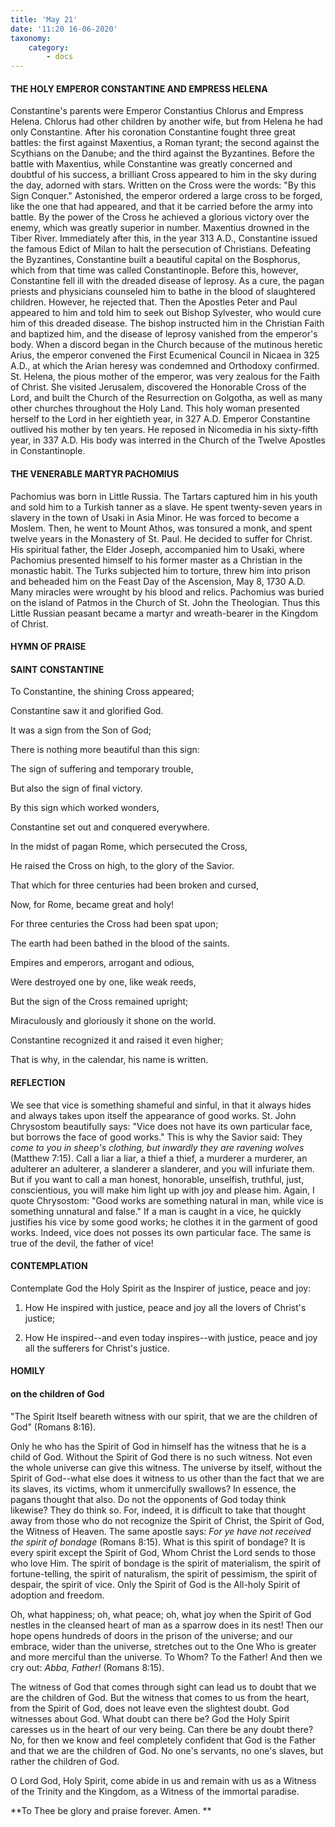 ```yaml
---
title: 'May 21'
date: '11:20 16-06-2020'
taxonomy:
    category:
        - docs
---
```


#### THE HOLY EMPEROR CONSTANTINE AND EMPRESS HELENA

Constantine's parents were Emperor Constantius Chlorus and Empress Helena. Chlorus had other children by another wife, but from Helena he had only Constantine. After his coronation Constantine fought three great battles: the first against Maxentius, a Roman tyrant; the second against the Scythians on the Danube; and the third against the Byzantines. Before the battle with Maxentius, while Constantine was greatly concerned and doubtful of his success, a brilliant Cross appeared to him in the sky during the day, adorned with stars. Written on the Cross were the words: "By this Sign Conquer." Astonished, the emperor ordered a large cross to be forged, like the one that had appeared, and that it be carried before the army into battle. By the power of the Cross he achieved a glorious victory over the enemy, which was greatly superior in number. Maxentius drowned in the Tiber River. Immediately after this, in the year 313 A.D., Constantine issued the famous Edict of Milan to halt the persecution of Christians. Defeating the Byzantines, Constantine built a beautiful capital on the Bosphorus, which from that time was called Constantinople. Before this, however, Constantine fell ill with the dreaded disease of leprosy. As a cure, the pagan priests and physicians counseled him to bathe in the blood of slaughtered children. However, he rejected that. Then the Apostles Peter and Paul appeared to him and told him to seek out Bishop Sylvester, who would cure him of this dreaded disease. The bishop instructed him in the Christian Faith and baptized him, and the disease of leprosy vanished from the emperor's body. When a discord began in the Church because of the mutinous heretic Arius, the emperor convened the First Ecumenical Council in Nicaea in 325 A.D., at which the Arian heresy was condemned and Orthodoxy confirmed. St. Helena, the pious mother of the emperor, was very zealous for the Faith of Christ. She visited Jerusalem, discovered the Honorable Cross of the Lord, and built the Church of the Resurrection on Golgotha, as well as many other churches throughout the Holy Land. This holy woman presented herself to the Lord in her eightieth year, in 327 A.D. Emperor Constantine outlived his mother by ten years. He reposed in Nicomedia in his sixty-fifth year, in 337 A.D. His body was interred in the Church of the Twelve Apostles in Constantinople.

#### THE VENERABLE MARTYR PACHOMIUS

Pachomius was born in Little Russia. The Tartars captured him in his youth and sold him to a Turkish tanner as a slave. He spent twenty-seven years in slavery in the town of Usaki in Asia Minor. He was forced to become a Moslem. Then, he went to Mount Athos, was tonsured a monk, and spent twelve years in the Monastery of St. Paul. He decided to suffer for Christ. His spiritual father, the Elder Joseph, accompanied him to Usaki, where Pachomius presented himself to his former master as a Christian in the monastic habit. The Turks subjected him to torture, threw him into prison and beheaded him on the Feast Day of the Ascension, May 8, 1730 A.D. Many miracles were wrought by his blood and relics. Pachomius was buried on the island of Patmos in the Church of St. John the Theologian. Thus this Little Russian peasant became a martyr and wreath-bearer in the Kingdom of Christ.



#### HYMN OF PRAISE 


#### SAINT CONSTANTINE

To Constantine, the shining Cross appeared;

Constantine saw it and glorified God.

It was a sign from the Son of God;

There is nothing more beautiful than this sign:

The sign of suffering and temporary trouble,

But also the sign of final victory.

By this sign which worked wonders,

Constantine set out and conquered everywhere.

In the midst of pagan Rome, which persecuted the Cross,

He raised the Cross on high, to the glory of the Savior.

That which for three centuries had been broken and cursed,

Now, for Rome, became great and holy!

For three centuries the Cross had been spat upon;

The earth had been bathed in the blood of the saints.

Empires and emperors, arrogant and odious,

Were destroyed one by one, like weak reeds,

But the sign of the Cross remained upright;

Miraculously and gloriously it shone on the world.

Constantine recognized it and raised it even higher;

That is why, in the calendar, his name is written.


#### REFLECTION

We see that vice is something shameful and sinful, in that it always hides and always takes upon itself the appearance of good works. St. John Chrysostom beautifully says: "Vice does not have its own particular face, but borrows the face of good works." This is why the Savior said: They *come to you in sheep's clothing, but inwardly they are ravening wolves* (Matthew 7:15). Call a liar a liar, a thief a thief, a murderer a murderer, an adulterer an adulterer, a slanderer a slanderer, and you will infuriate them. But if you want to call a man honest, honorable, unselfish, truthful, just, conscientious, you will make him light up with joy and please him. Again, I quote Chrysostom: "Good works are something natural in man, while vice is something unnatural and false." If a man is caught in a vice, he quickly justifies his vice by some good works; he clothes it in the garment of good works. Indeed, vice does not posses its own particular face. The same is true of the devil, the father of vice!

#### CONTEMPLATION


Contemplate God the Holy Spirit as the Inspirer of justice, peace and joy:

1.  How He inspired with justice, peace and joy all the lovers of Christ's justice;

1.  How He inspired--and even today inspires--with justice, peace and joy all the sufferers for Christ's justice.



#### HOMILY


#### on the children of God

"The Spirit Itself beareth witness with our spirit, that we are the children of God" (Romans 8:16).

Only he who has the Spirit of God in himself has the witness that he is a child of God. Without the Spirit of God there is no such witness. Not even the whole universe can give this witness. The universe by itself, without the Spirit of God--what else does it witness to us other than the fact that we are its slaves, its victims, whom it unmercifully swallows? In essence, the pagans thought that also. Do not the opponents of God today think likewise? They do think so. For, indeed, it is difficult to take that thought away from those who do not recognize the Spirit of Christ, the Spirit of God, the Witness of Heaven. The same apostle says: *For ye have not received the spirit of bondage* (Romans 8:15). What is this spirit of bondage? It is every spirit except the Spirit of God, Whom Christ the Lord sends to those who love Him. The spirit of bondage is the spirit of materialism, the spirit of fortune-telling, the spirit of naturalism, the spirit of pessimism, the spirit of despair, the spirit of vice. Only the Spirit of God is the All-holy Spirit of adoption and freedom.

Oh, what happiness; oh, what peace; oh, what joy when the Spirit of God nestles in the cleansed heart of man as a sparrow does in its nest! Then our hope opens hundreds of doors in the prison of the universe; and our embrace, wider than the universe, stretches out to the One Who is greater and more merciful than the universe. To Whom? To the Father! And then we cry out: *Abba, Father!* (Romans 8:15).

The witness of God that comes through sight can lead us to doubt that we are the children of God. But the witness that comes to us from the heart, from the Spirit of God, does not leave even the slightest doubt. God witnesses about God. What doubt can there be? God the Holy Spirit caresses us in the heart of our very being. Can there be any doubt there? No, for then we know and feel completely confident that God is the Father and that we are the children of God. No one's servants, no one's slaves, but rather the children of God.

O Lord God, Holy Spirit, come abide in us and remain with us as a Witness of the Trinity and the Kingdom, as a Witness of the immortal paradise.

**To Thee be glory and praise forever. Amen.
**

